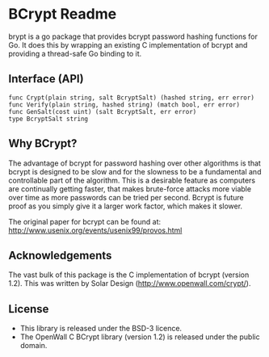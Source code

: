 # BCrypt Readme

brypt is a go package that provides bcrypt password hashing
functions for Go. It does this by wrapping an existing C
implementation of bcrypt and providing a thread-safe Go binding to it.

## Interface (API)

~~~~ {.go}
func Crypt(plain string, salt BcryptSalt) (hashed string, err error)
func Verify(plain string, hashed string) (match bool, err error)
func GenSalt(cost uint) (salt BcryptSalt, err error)
type BcryptSalt string
~~~~

## Why BCrypt?

The advantage of bcrypt for password hashing over other algorithms is
that bcrypt is designed to be slow and for the slowness to be a
fundamental and controllable part of the algorithm. This is a
desirable feature as computers are continually getting faster, that
makes brute-force attacks more viable over time as more passwords can
be tried per second. Bcrypt is future proof as you simply give it a
larger work factor, which makes it slower.

The original paper for bcrypt can be found at:
http://www.usenix.org/events/usenix99/provos.html

## Acknowledgements

The vast bulk of this package is the C implementation of bcrypt
(version 1.2). This was written by Solar Design
(http://www.openwall.com/crypt/).

## License

* This library is released under the BSD-3 licence.
* The OpenWall C BCrypt library (version 1.2) is released under the
  public domain.

